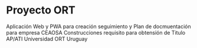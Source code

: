 # Proyecto ORT
Aplicación Web y PWA para creación seguimiento y Plan de docmuentación para empresa CEAOSA Construcciones requisito para obtensión de Titulo AP/ATI Universidad ORT Uruguay
